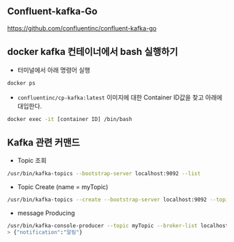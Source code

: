 
## Confluent-kafka-Go
https://github.com/confluentinc/confluent-kafka-go

## docker kafka 컨테이너에서 bash 실행하기

* 터미널에서 아래 명령어 실행
```bash
docker ps
```

* ```confluentinc/cp-kafka:latest``` 이미지에 대한 Container ID값을 찾고 아래에 대입한다.
```bash
docker exec -it [container ID] /bin/bash
```


## Kafka 관련 커맨드
* Topic 조회
```bash
/usr/bin/kafka-topics --bootstrap-server localhost:9092 --list
```

* Topic Create (name = myTopic)
```bash
/usr/bin/kafka-topics --create --bootstrap-server localhost:9092 --topic myTopic --partitions 1 --replication-factor 1
```

* message Producing
```bash
/usr/bin/kafka-console-producer --topic myTopic --broker-list localhost:9092
> {"notification":"알림"}
```
